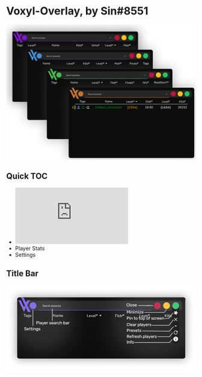 # Voxyl-Overlay, by Sin#8551
![](CascadingVoxylOverlaysv2.png)

## Quick TOC
 - ![Title Bar](https://github.com/BWP-Stats/Voxyl-Overlay/blob/main/README.md#title-bar)
 - Player Stats
 - Settings

## Title Bar
![](VoxylTitleBarDemov2.png)
